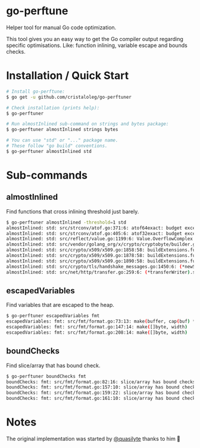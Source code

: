 # go-perftune

Helper tool for manual Go code optimization.

This tool gives you an easy way to get the Go compiler output regarding specific optimisations. Like: function inlining, variable escape and bounds checks.

# Installation / Quick Start

```bash
# Install go-perftune:
$ go get -u github.com/cristaloleg/go-perftuner

# Check installation (prints help):
$ go-perftuner

# Run almostInlined sub-command on strings and bytes package:
$ go-perftuner almostInlined strings bytes

# You can use "std" or "..." package name.
# These follow "go build" conventions.
$ go-perftuner almostInlined std
```

# Sub-commands

## almostInlined

Find functions that cross inlining threshold just barely.

```bash
$ go-perftuner almostInlined -threshold=1 std
almostInlined: std: src/strconv/atof.go:371:6: atof64exact: budget exceeded by 1
almostInlined: std: src/strconv/atof.go:405:6: atof32exact: budget exceeded by 1
almostInlined: std: src/reflect/value.go:1199:6: Value.OverflowComplex: budget exceeded by 1
almostInlined: std: src/vendor/golang_org/x/crypto/cryptobyte/builder.go:77:6: (*Builder).AddUint16: budget exceeded by 1
almostInlined: std: src/crypto/x509/x509.go:1858:58: buildExtensions.func2.1.1: budget exceeded by 1
almostInlined: std: src/crypto/x509/x509.go:1878:58: buildExtensions.func2.3.1: budget exceeded by 1
almostInlined: std: src/crypto/x509/x509.go:1890:58: buildExtensions.func2.4.1: budget exceeded by 1
almostInlined: std: src/crypto/tls/handshake_messages.go:1450:6: (*newSessionTicketMsg).marshal: budget exceeded by 1
almostInlined: std: src/net/http/transfer.go:259:6: (*transferWriter).shouldSendContentLength: budget exceeded by 1
```

## escapedVariables

Find variables that are escaped to the heap.

```bash
$ go-perftuner escapedVariables fmt
escapedVariables: fmt: src/fmt/format.go:73:13: make(buffer, cap(buf) * 2 + n)
escapedVariables: fmt: src/fmt/format.go:147:14: make([]byte, width)
escapedVariables: fmt: src/fmt/format.go:208:14: make([]byte, width)
```

## boundChecks

Find slice/array that has bound check.

```bash
$ go-perftuner boundChecks fmt
boundChecks: fmt: src/fmt/format.go:82:16: slice/array has bound checks
boundChecks: fmt: src/fmt/format.go:157:10: slice/array has bound checks
boundChecks: fmt: src/fmt/format.go:159:22: slice/array has bound checks
boundChecks: fmt: src/fmt/format.go:161:10: slice/array has bound checks
```

# Notes

The original implementation was started by [@quasilyte](https://github.com/quasilyte) thanks to him :tada:

